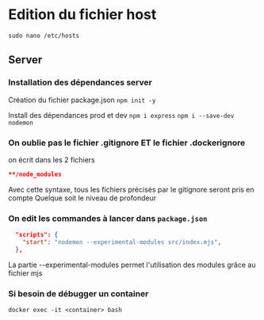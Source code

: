 # Edition du fichier host

`sudo nano /etc/hosts`

## Server

### Installation des dépendances server

Création du fichier package.json
`npm init -y`

Install des dépendances prod et dev
`npm i express`
`npm i --save-dev nodemon`

### On oublie pas le fichier .gitignore ET le fichier .dockerignore

on écrit dans les 2 fichiers

```json
**/node_modules
```

Avec cette syntaxe, tous les fichiers précisés par le gitignore seront pris en compte
Quelque soit le niveau de profondeur

### On edit les commandes à lancer dans `package.json`

```json
  "scripts": {
    "start": "nodemon --experimental-modules src/index.mjs",
  },
  ```

La partie --experimental-modules permet l'utilisation des modules grâce au fichier mjs

### Si besoin de débugger un container

`docker exec -it <container> bash`
